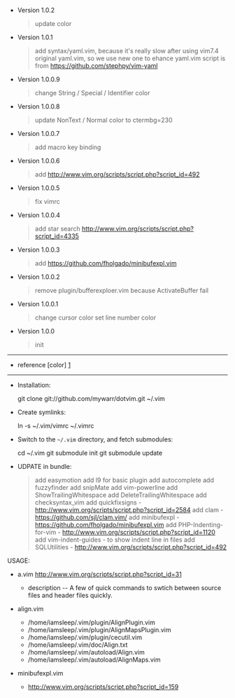 * Version 1.0.2
  
  > update color

* Version 1.0.1
  
  > add syntax/yaml.vim, because it's really slow after using vim7.4 original yaml.vim, so we use new one to ehance 
  > yaml.vim script is from https://github.com/stephpy/vim-yaml

* Version 1.0.0.9
  
  > change String / Special / Identifier color

* Version 1.0.0.8
  
  > update NonText / Normal color to ctermbg=230

* Version 1.0.0.7
  
  > add macro key binding

* Version 1.0.0.6
  
  > add http://www.vim.org/scripts/script.php?script_id=492

* Version 1.0.0.5
  
  > fix vimrc

* Version 1.0.0.4
  
  > add star search 
  > http://www.vim.org/scripts/script.php?script_id=4335

* Version 1.0.0.3
  
  > add https://github.com/fholgado/minibufexpl.vim

* Version 1.0.0.2
  
  > remove plugin/bufferexploer.vim 
  > because ActivateBuffer fail

* Version 1.0.0.1
  
  > change cursor color 
  > set line number color

* Version 1.0.0
  
  > init


------------------------------
* reference [color] [1]

-----------------------------
* Installation:

    git clone git://github.com/mywarr/dotvim.git ~/.vim

* Create symlinks:

    ln -s ~/.vim/vimrc ~/.vimrc

* Switch to the `~/.vim` directory, and fetch submodules:

    cd ~/.vim
    git submodule init
    git submodule update


* UDPATE in bundle:
  
  > add easymotion
  > add l9 for basic plugin
  > add autocomplete
  > add fuzzyfinder
  > add snipMate
  > add vim-powerline
  > add ShowTrailingWhitespace
  > add DeleteTrailingWhitespace
  > add checksyntax_vim
  > add quickfixsigns - http://www.vim.org/scripts/script.php?script_id=2584
  > add clam - https://github.com/sjl/clam.vim/
  > add minibufexpl - https://github.com/fholgado/minibufexpl.vim
  > add PHP-Indenting-for-vim - http://www.vim.org/scripts/script.php?script_id=1120
  > add vim-indent-guides - to show indent line in files
  > add SQLUtilities - http://www.vim.org/scripts/script.php?script_id=492

USAGE:
* a.vim http://www.vim.org/scripts/script.php?script_id=31
    * description
    -- A few of quick commands to swtich between source files and header files quickly.

* align.vim
    * /home/iamsleep/.vim/plugin/AlignPlugin.vim
    * /home/iamsleep/.vim/plugin/AlignMapsPlugin.vim
    * /home/iamsleep/.vim/plugin/cecutil.vim
    * /home/iamsleep/.vim/doc/Align.txt
    * /home/iamsleep/.vim/autoload/Align.vim
    * /home/iamsleep/.vim/autoload/AlignMaps.vim

* minibufexpl.vim
    * http://www.vim.org/scripts/script.php?script_id=159


[1]: http://aknow-work.blogspot.tw/2013/05/vim-color.html
